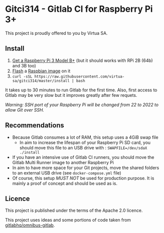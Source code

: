 # Gitci314 - Gitlab CI for Raspberry Pi 3+

This project is proudly offered to you by Virtua SA.

## Install

1. [Get a Raspberry Pi 3 Model B+](https://www.raspberrypi.org/products/) (but it should works with RPi 2B (64b) and 3B too)
2. [Flash](https://etcher.io/) a [Raspbian image](https://downloads.raspberrypi.org/raspbian_latest) on it
3. `curl -sSL https://raw.githubusercontent.com/virtua-sa/gitci314/master/install | bash`

It takes up to 30 minutes to run Gitlab for the first time.
Also, first access to Gitlab may be very slow but it improves greatly after few requets.

*Warning: SSH port of your Raspberry Pi will be changed from 22 to 2022 to allow Git over SSH.*

## Recommendations

* Because Gitlab consumes a lot of RAM, this setup uses a 4GiB swap file
  * In aim to increase the lifespan of your Raspberry Pi SD card, you should move this file to an USB drive with :
    `SWAPFILE=/dev/sdaX ./install`
* If you have an intensive use of Gitlab CI runners, you should move the Gitlab Multi Runner image to another Raspberry Pi
* In aim to have more space for your Git projects, move the shared folders to an external USB drive (see `docker-compose.yml` file)
* Of course, this setup *MUST NOT* be used for production purpose. It is mainly a proof of concept and should be used as is.

## Licence

This project is published under the terms of the Apache 2.0 licence.

This project uses ideas and some portions of code taken from [gitlabhq/omnibus-gitlab](https://gitlab.com/gitlab-org/omnibus-gitlab).